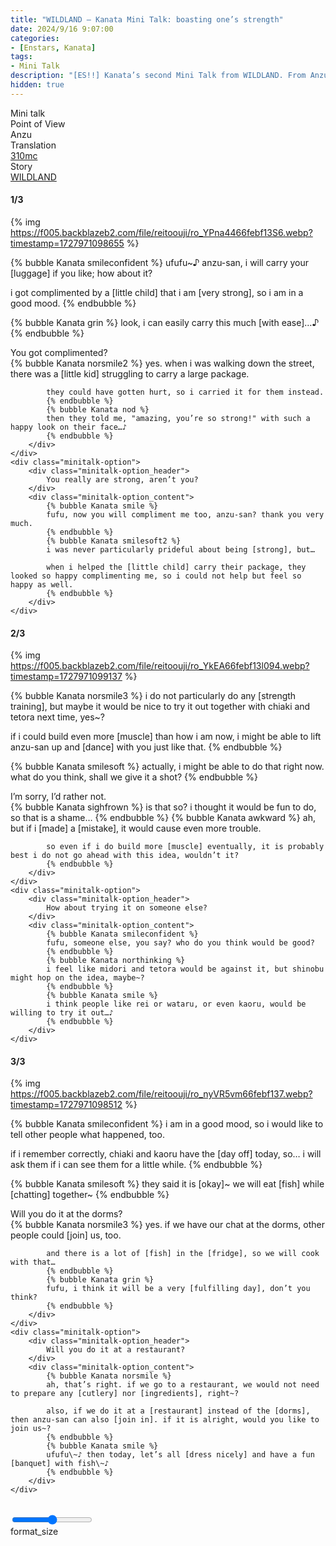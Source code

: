 ```yaml
---
title: "WILDLAND – Kanata Mini Talk: boasting one’s strength"
date: 2024/9/16 9:07:00
categories:
- [Enstars, Kanata]
tags:
- Mini Talk
description: "[ES!!] Kanata’s second Mini Talk from WILDLAND. From Anzu’s POV."
hidden: true
---
```

<div class="three-wrapper" style="--storyColor:#5ac189;--storyColor-rgb:90,193,137;--storyColor-h:147.4;--storyColor-s:45.4%;--storyColor-l:55.5%;">
    <div class="info-area">
        <div class="info">
            <div class="info-item characters">
                <div class="label">
                    Mini talk
                </div>
                <div class="value">
					<a href="/categories/Enstars/Kanata" character="Kanata"></a>
                </div>
            </div>
            <div class="info-item one">
                <div class="label">
                    Point of View
                </div>
                <div class="value">
                    Anzu
                </div>
            </div>
            <div class="info-item two">
                <div class="label">
                    Translation
                </div>
                <div class="value">
                    <a href="/about">310mc</a>
                </div>
            </div>
            <div class="info-item three">
                <div class="label">
                   Story
                </div>
                <div class="value">
                    <a href="/wildland">WILDLAND</a>
                </div>
            </div>
        </div>
    </div>
</div>

<!-- more -->

#### <div mt="rare"></div> 1/3

{% img https://f005.backblazeb2.com/file/reitoouji/ro_YPna4466febf13S6.webp?timestamp=1727971098655 %}

{% bubble Kanata smileconfident %}
ufufu~♪ anzu-san, i will carry your [luggage] if you like; how about it?

i got complimented by a [little child] that i am [very strong], so i am in a good mood.
{% endbubble %}

{% bubble Kanata grin %}
look, i can easily carry this much [with ease]…♪
{% endbubble %}

<div class="minitalk" character="Anzu">
    <div class="minitalk-option">
        <div class="minitalk-option_header">
            You got complimented?
        </div>
        <div class="minitalk-option_content">
            {% bubble Kanata norsmile2 %}
            yes. when i was walking down the street, there was a [little kid] struggling to carry a large package. 

            they could have gotten hurt, so i carried it for them instead.
            {% endbubble %}
            {% bubble Kanata nod %}
            then they told me, "amazing, you’re so strong!" with such a happy look on their face…♪
			{% endbubble %}
        </div>
    </div>
    <div class="minitalk-option">
        <div class="minitalk-option_header">
            You really are strong, aren’t you?
        </div>
        <div class="minitalk-option_content">
            {% bubble Kanata smile %}
            fufu, now you will compliment me too, anzu-san? thank you very much.
            {% endbubble %}
            {% bubble Kanata smilesoft2 %}
            i was never particularly prideful about being [strong], but…

            when i helped the [little child] carry their package, they looked so happy complimenting me, so i could not help but feel so happy as well.
			{% endbubble %}
        </div>
    </div>
</div>

#### <div mt="rare"></div> 2/3

{% img https://f005.backblazeb2.com/file/reitoouji/ro_YkEA66febf13l094.webp?timestamp=1727971099137 %}

{% bubble Kanata norsmile3 %}
i do not particularly do any [strength training], but maybe it would be nice to try it out together with chiaki and tetora next time, yes~?

if i could build even more [muscle] than how i am now, i might be able to lift anzu-san up and [dance] with you just like that.
{% endbubble %}

{% bubble Kanata smilesoft %}
actually, i might be able to do that right now. what do you think, shall we give it a shot?
{% endbubble %}

<div class="minitalk" character="Anzu">
    <div class="minitalk-option">
        <div class="minitalk-option_header">
            I’m sorry, I’d rather not.
        </div>
        <div class="minitalk-option_content">
            {% bubble Kanata sighfrown %}
            is that so? i thought it would be fun to do, so that is a shame…
            {% endbubble %}
            {% bubble Kanata awkward %}
            ah, but if i [made] a [mistake], it would cause even more trouble.

            so even if i do build more [muscle] eventually, it is probably best i do not go ahead with this idea, wouldn’t it?
			{% endbubble %}
        </div>
    </div>
    <div class="minitalk-option">
        <div class="minitalk-option_header">
            How about trying it on someone else?
        </div>
        <div class="minitalk-option_content">
            {% bubble Kanata smileconfident %}
            fufu, someone else, you say? who do you think would be good?
            {% endbubble %}
            {% bubble Kanata northinking %}
            i feel like midori and tetora would be against it, but shinobu might hop on the idea, maybe~?
            {% endbubble %}
            {% bubble Kanata smile %}
            i think people like rei or wataru, or even kaoru, would be willing to try it out…♪
			{% endbubble %}
        </div>
    </div>
</div>

#### <div mt="rare"></div> 3/3

{% img https://f005.backblazeb2.com/file/reitoouji/ro_nyVR5vm66febf137.webp?timestamp=1727971098512 %}

{% bubble Kanata smileconfident %}
i am in a good mood, so i would like to tell other people what happened, too.

if i remember correctly, chiaki and kaoru have the [day off] today, so… i will ask them if i can see them for a little while.
{% endbubble %}

{% bubble Kanata smilesoft %}
they said it is [okay]\~ we will eat [fish] while [chatting] together\~
{% endbubble %}

<div class="minitalk" character="Anzu">
    <div class="minitalk-option">
        <div class="minitalk-option_header">
          Will you do it at the dorms?
        </div>
        <div class="minitalk-option_content">
            {% bubble Kanata norsmile3 %}
            yes. if we have our chat at the dorms, other people could [join] us, too.

            and there is a lot of [fish] in the [fridge], so we will cook with that…
            {% endbubble %}
            {% bubble Kanata grin %}
            fufu, i think it will be a very [fulfilling day], don’t you think?
			{% endbubble %}
        </div>
    </div>
    <div class="minitalk-option">
        <div class="minitalk-option_header">
            Will you do it at a restaurant?
        </div>
        <div class="minitalk-option_content">
            {% bubble Kanata norsmile %}
            ah, that’s right. if we go to a restaurant, we would not need to prepare any [cutlery] nor [ingredients], right~?

            also, if we do it at a [restaurant] instead of the [dorms], then anzu-san can also [join in]. if it is alright, would you like to join us~?
            {% endbubble %}
            {% bubble Kanata smile %}
            ufufu\~♪ then today, let’s all [dress nicely] and have a fun [banquet] with fish\~♪
			{% endbubble %}
        </div>
    </div>
</div>
<br>
<div class="navigation2">
    <div class="toolbar-wrapper">
        <div class="slider-container">
            <input type="range" min="1" max="5" value="3" class="slider">
        </div>
        <div class="toolbar">
            <a target="_blank" href="/translations" class="home-button" title="Translations Masterlist"><i class="fa fa-home"></i></a>
            <a href="/wildland/minitalk/kanata_1" title="Kanata Mini Talk: fish [paintings]"><i class="fa fa-arrow-left"></i></a>
            <div class="toolbar__section">
                <a id="sliderDrop">
                    <span class="material-icons-round" title="Text Size">format_size</span>
                </a>
            </div>
            <a target="_blank" href="/wildland#Mini-Talks" title="Index"><i class="fa fa-star"></i></a>
            <a href="#top" class="top-arrow" title="Back to Top"><i class="fa fa-arrow-up"></i></a>
        </div>
    </div>
</div>